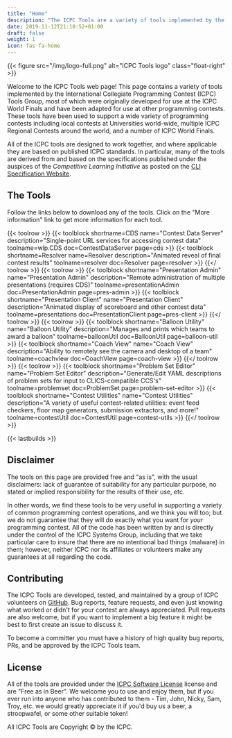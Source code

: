 ```yaml
---
title: "Home"
description: "The ICPC Tools are a variety of tools implemented by the ICPC Tools Group for use at the ICPC World Finals and other programming contests"
date: 2019-11-12T21:10:52+01:00
draft: false
weight: 1
icon: fas fa-home
---
```


{{< figure src="/img/logo-full.png" alt="ICPC Tools logo" class="float-right" >}}


Welcome to the ICPC Tools web page! This page contains a variety of tools implemented by the International Collegiate Programming Contest (ICPC) Tools Group, most of which were originally developed for use at the ICPC World Finals and have been adapted for use at other programming contests.
These tools have been used to support a wide variety of programming contests including local contests at Universities world-wide, multiple ICPC Regional Contests around the world, and a number of ICPC World Finals.

All of the ICPC tools are designed to work together, and where applicable they are based on published ICPC standards. In particular, many of the tools are derived from and based on the specifications published under the auspices of the *Competitive Learning Initiative* as posted on the [CLI Specification Website](https://ccs-specs.icpc.io/).

## The Tools

Follow the links below to download any of the tools. Click on the "More information" link to get more information for each tool.

{{< toolrow >}}
    {{< toolblock shortname=CDS name="Contest Data Server" description="Single-point URL services for accessing contest data" toolname=wlp.CDS doc=ContestDataServer page=cds >}}
    {{< toolblock shortname=Resolver name=Resolver description="Animated reveal of final contest results" toolname=resolver doc=Resolver page=resolver >}}
{{</ toolrow >}}
{{< toolrow >}}
    {{< toolblock shortname="Presentation Admin" name="Presentation Admin" description="Remote administration of multiple presentations (requires CDS)" toolname=presentationAdmin doc=PresentationAdmin page=pres-admin >}}
    {{< toolblock shortname="Presentation Client" name="Presentation Client" description="Animated display of scoreboard and other contest data" toolname=presentations doc=PresentationClient page=pres-client >}}
{{</ toolrow >}}
{{< toolrow >}}
    {{< toolblock shortname="Balloon Utility" name="Balloon Utility" description="Manages and prints which teams to award a balloon" toolname=balloonUtil doc=BalloonUtil page=balloon-util >}}
    {{< toolblock shortname="Coach View" name="Coach View" description="Ability to remotely see the camera and desktop of a team" toolname=coachview doc=CoachView page=coach-view >}}
{{</ toolrow >}}
{{< toolrow >}}
    {{< toolblock shortname="Problem Set Editor" name="Problem Set Editor" description="Generate/Edit YAML descriptions of problem sets for input to CLICS-compatible CCS's" toolname=problemset doc=ProblemSet page=problem-set-editor >}}
    {{< toolblock shortname="Contest Utilities" name="Contest Utilities" description="A variety of useful contest-related utilities: event feed checkers, floor map generators, submission extractors, and more!" toolname=contestUtil doc=ContestUtil page=contest-utils >}}
{{</ toolrow >}}

{{< lastbuilds >}}

## Disclaimer

The tools on this page are provided free and "as is", with the usual disclaimers: lack of guarantee of suitability for any particular purpose, no stated or implied responsibility for the results of their use, etc.

In other words, we find these tools to be very useful in supporting a variety of common programming contest operations, and we think you will too; but we do not guarantee that they will do exactly what you want for *your* programming contest. All of the code has been written by and is directly under the control of the ICPC Systems Group, including that we take particular care to insure that there are no intentional bad things (malware) in them; however, neither ICPC nor its affiliates or volunteers make any guarantees at all regarding the code.

## Contributing

The ICPC Tools are developed, tested, and maintained by a group of ICPC volunteers on [GitHub](https://github.com/icpctools/icpctools).
Bug reports, feature requests, and even just knowing what worked or didn't for your contest are always appreciated.
Pull requests are also welcome, but if you want to implement a big feature it might be best to first create an issue to discuss it.

To become a committer you must have a history of high quality bug reports, PRs, and be approved by the ICPC Tools team.

## License

All of the tools are provided under the [ICPC Software License](https://github.com/icpctools/icpctools/blob/main/LICENSE) license
and are "Free as in Beer". We welcome you to use and enjoy them, but if you ever run into anyone who has contributed to
them - Tim, John, Nicky, Sam, Troy, etc. we would greatly appreciate it if you'd buy us a beer, a stroopwafel, or some other suitable token!

All ICPC Tools are Copyright &copy; by the ICPC.
